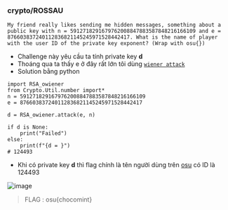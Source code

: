 ### crypto/ROSSAU

```
My friend really likes sending me hidden messages, something about a public key with n = 5912718291679762008847883587848216166109 and e = 876603837240112836821145245971528442417. What is the name of player with the user ID of the private key exponent? (Wrap with osu{})
```
 - Challenge này yêu cầu ta tính private key **d**
 - Thoáng qua ta thấy e ở đây rất lớn tôi dùng [``wiener attack``](https://en.wikipedia.org/wiki/Wiener%27s_attack)
 - Solution bằng python
```python3
import RSA_owiener
from Crypto.Util.number import*
n = 5912718291679762008847883587848216166109 
e = 876603837240112836821145245971528442417

d = RSA_owiener.attack(e, n)

if d is None:
    print("Failed")
else:
    print(f"{d = }")
# 124493
 ```
 - Khi có private key **d** thì flag chính là tên người dùng trên [osu](https://osu.ppy.sh/) có ID là 124493

![image](https://github.com/luongdv35/CTF-Writeups/assets/127461439/0ada5e6a-c752-410a-97ab-f55ab656b64f)

> FLAG : osu{chocomint}
